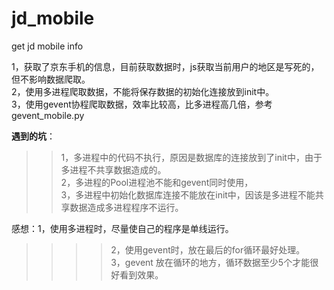 # jd_mobile
get jd mobile info

1，获取了京东手机的信息，目前获取数据时，js获取当前用户的地区是写死的，但不影响数据爬取。<br>
2，使用多进程爬取数据，不能将保存数据的初始化连接放到init中。<br>
3，使用gevent协程爬取数据，效率比较高，比多进程高几倍，参考gevent_mobile.py<br>


**遇到的坑**：<br>
>>1，多进程中的代码不执行，原因是数据库的连接放到了init中，由于多进程不共享数据造成的。<br>
>>2，多进程的Pool进程池不能和gevent同时使用，<br>
>>3，多进程中初始化数据库连接不能放在init中，因该是多进程不能共享数据造成多进程程序不运行。<br>


感想：1，使用多进程时，尽量使自己的程序是单线运行。<br>
>>>>2，使用gevent时，放在最后的for循环最好处理。<br>
>>>>3，gevent 放在循环的地方，循环数据至少5个才能很好看到效果。<br>
